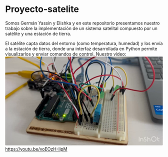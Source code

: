 # Proyecto-satelite
Somos Germán Yassin y Elishka y en este repositorio presentamos nuestro trabajo sobre la implementación de un sistema satelital compuesto por un satélite y una estación de tierra.

El satélite capta datos del entorno (como temperatura, humedad) y los envía a la estación de tierra, donde una interfaz desarrollada en Python permite visualizarlos y enviar comandos de control.
Nuestro vídeo:
![Foto del prototipo del satélite](https://github.com/elishkamf/Proyecto-satelite/blob/main/Fotovideotoutube.png)
https://youtu.be/voEOzH-IipM 
